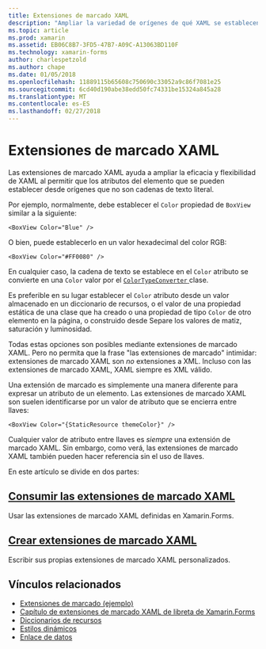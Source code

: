 ```yaml
---
title: Extensiones de marcado XAML
description: "Ampliar la variedad de orígenes de qué XAML se establecen atributos"
ms.topic: article
ms.prod: xamarin
ms.assetid: EB06C8B7-3FD5-47B7-A09C-A13063BD110F
ms.technology: xamarin-forms
author: charlespetzold
ms.author: chape
ms.date: 01/05/2018
ms.openlocfilehash: 11889115b65608c750690c33052a9c86f7081e25
ms.sourcegitcommit: 6cd40d190abe38edd50fc74331be15324a845a28
ms.translationtype: MT
ms.contentlocale: es-ES
ms.lasthandoff: 02/27/2018
---
```

# <a name="xaml-markup-extensions"></a>Extensiones de marcado XAML

Las extensiones de marcado XAML ayuda a ampliar la eficacia y flexibilidad de XAML al permitir que los atributos del elemento que se pueden establecer desde orígenes que no son cadenas de texto literal.

Por ejemplo, normalmente, debe establecer el `Color` propiedad de `BoxView` similar a la siguiente:

```xaml
<BoxView Color="Blue" />
```

O bien, puede establecerlo en un valor hexadecimal del color RGB:

```xaml
<BoxView Color="#FF0080" />
```

En cualquier caso, la cadena de texto se establece en el `Color` atributo se convierte en una `Color` valor por el [ `ColorTypeConverter` ](https://developer.xamarin.com/api/type/Xamarin.Forms.ColorTypeConverter/) clase.

Es preferible en su lugar establecer el `Color` atributo desde un valor almacenado en un diccionario de recursos, o el valor de una propiedad estática de una clase que ha creado o una propiedad de tipo `Color` de otro elemento en la página, o construido desde Separe los valores de matiz, saturación y luminosidad.

Todas estas opciones son posibles mediante extensiones de marcado XAML. Pero no permita que la frase "las extensiones de marcado" intimidar: extensiones de marcado XAML son *no* extensiones a XML. Incluso con las extensiones de marcado XAML, XAML siempre es XML válido. 

Una extensión de marcado es simplemente una manera diferente para expresar un atributo de un elemento. Las extensiones de marcado XAML son suelen identificarse por un valor de atributo que se encierra entre llaves:

```xaml
<BoxView Color="{StaticResource themeColor}" />
```

Cualquier valor de atributo entre llaves es *siempre* una extensión de marcado XAML. Sin embargo, como verá, las extensiones de marcado XAML también pueden hacer referencia sin el uso de llaves.

En este artículo se divide en dos partes:

## <a name="consuming-xaml-markup-extensionsconsumingmd"></a>[Consumir las extensiones de marcado XAML](consuming.md)  

Usar las extensiones de marcado XAML definidas en Xamarin.Forms.

## <a name="creating-xaml-markup-extensionscreatingmd"></a>[Crear extensiones de marcado XAML](creating.md) 

Escribir sus propias extensiones de marcado XAML personalizados.



## <a name="related-links"></a>Vínculos relacionados

- [Extensiones de marcado (ejemplo)](https://developer.xamarin.com/samples/xamarin-forms/XAML/MarkupExtensions/)
- [Capítulo de extensiones de marcado XAML de libreta de Xamarin.Forms](~/xamarin-forms/creating-mobile-apps-xamarin-forms/summaries/chapter10.md)
- [Diccionarios de recursos](~/xamarin-forms/xaml/resource-dictionaries.md)
- [Estilos dinámicos](~/xamarin-forms/user-interface/styles/dynamic.md)
- [Enlace de datos](~/xamarin-forms/app-fundamentals/data-binding/index.md)
